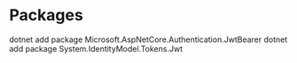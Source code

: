 #


# Packages
dotnet add package Microsoft.AspNetCore.Authentication.JwtBearer
dotnet add package System.IdentityModel.Tokens.Jwt
